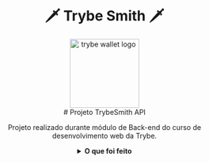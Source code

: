 <h1 align="center">🗡️  Trybe Smith  🗡️</h1>

<div align='center'>
<img width="140px" alt="trybe wallet logo" src="https://user-images.githubusercontent.com/100851855/229934581-141d9e09-9de5-4b15-8f5c-17d66340a4f6.png" />
</div>

<div align='center'>
  # Projeto TrybeSmith API

Projeto realizado durante módulo de Back-end do curso de desenvolvimento web da Trybe.

<details>
  <summary><strong>O que foi feito</strong></summary></br>

  Neste projeto desenvolvi uma API e um banco de dados para uma loja de itens medievais utilizando Typescript e Programação Orientada a Objetos(POO).
  
  Nesta aplicação, é possível realizar as operações básicas que se pode fazer em um determinado banco de dados: `CRUD`.
  
  A aplicação foi desenvolvida com:

  - `Node.js`
  - `TypeScript`
  - `JWT`
  - `POO`
  - `Arquitetura MSC`
  - `docker`
  - `docker-compose`
  - `MySql`
  - `Express`;

</details>
</div>
